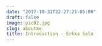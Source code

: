 ```yaml
---
date: "2017-10-31T22:27:21-05:00"
draft: false
image: pic02.jpg
slug: aboutme
title: Introduction - Erkka Salo
---
```


